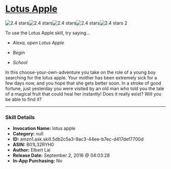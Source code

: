 # [Lotus Apple](http://alexa.amazon.com/#skills/amzn1.ask.skill.5db2c5a3-9ac3-44ee-b7ec-d417def7700d)
![2.4 stars](../../images/ic_star_black_18dp_1x.png)![2.4 stars](../../images/ic_star_black_18dp_1x.png)![2.4 stars](../../images/ic_star_half_black_18dp_1x.png)![2.4 stars](../../images/ic_star_border_black_18dp_1x.png)![2.4 stars](../../images/ic_star_border_black_18dp_1x.png) 2

To use the Lotus Apple skill, try saying...

* *Alexa, open Lotus Apple*

* *Begin*

* *School*

In this choose-your-own-adventure you take on the role of a young boy searching for the lotus apple. Your mother has been extremely sick for a few days now, and you hope that she gets better soon. In a stroke of good fortune, just yesterday you were visited by an old man who told you the tale of a magical fruit that could heal her instantly! Does it really exist? Will you be able to find it?

***

### Skill Details

* **Invocation Name:** lotus apple
* **Category:** null
* **ID:** amzn1.ask.skill.5db2c5a3-9ac3-44ee-b7ec-d417def7700d
* **ASIN:** B01L32RYH0
* **Author:** Elbert Lai
* **Release Date:** September 2, 2016 @ 04:03:28
* **In-App Purchasing:** No
